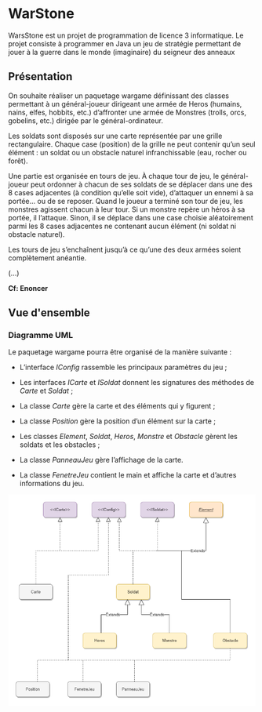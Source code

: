# WarStone
WarsStone est un projet de programmation de licence 3 informatique.
Le projet consiste à programmer en Java un jeu de stratégie permettant de jouer à la guerre
dans le monde (imaginaire) du seigneur des anneaux

## Présentation

On souhaite réaliser un paquetage wargame définissant des classes permettant à un général-joueur
dirigeant une armée de Heros (humains, nains, elfes, hobbits, etc.) d’affronter une armée de
Monstres (trolls, orcs, gobelins, etc.) dirigée par le général-ordinateur.


Les soldats sont disposés sur une carte représentée par une grille rectangulaire. Chaque case (position)
de la grille ne peut contenir qu’un seul élément : un soldat ou un obstacle naturel infranchissable (eau,
rocher ou forêt).


Une partie est organisée en tours de jeu. À chaque tour de jeu, le général-joueur peut ordonner à
chacun de ses soldats de se déplacer dans une des 8 cases adjacentes (à condition qu’elle soit vide),
d’attaquer un ennemi à sa portée… ou de se reposer. Quand le joueur a terminé son tour de jeu, les
monstres agissent chacun à leur tour. Si un monstre repère un héros à sa portée, il l’attaque. Sinon, il
se déplace dans une case choisie aléatoirement parmi les 8 cases adjacentes ne contenant aucun
élément (ni soldat ni obstacle naturel).


Les tours de jeu s’enchaînent jusqu’à ce qu’une des deux armées soient complètement anéantie.

(...)

**Cf: Enoncer**
## Vue d'ensemble 

### Diagramme UML

Le paquetage wargame pourra être organisé de la manière suivante :

- L’interface *IConfig* rassemble les principaux paramètres du jeu ;

- Les interfaces *ICarte* et *ISoldat* donnent les signatures des méthodes de _Carte_ et _Soldat_ ;

- La classe _Carte_ gère la carte et des éléments qui y figurent ;

- La classe _Position_ gère la position d’un élément sur la carte ;

- Les classes _Element_, _Soldat_, _Heros_, _Monstre_ et _Obstacle_ gèrent les soldats et les obstacles ;

- La classe _PanneauJeu_ gère l’affichage de la carte.

- La classe _FenetreJeu_ contient le main et affiche la carte et d’autres informations du jeu.

![Diagramme UML](./res/readme-img/UML-class.png)
